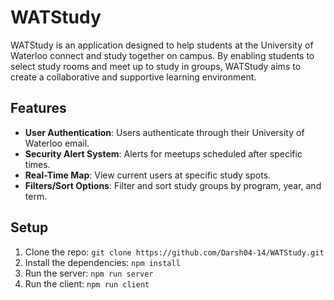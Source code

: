 # WATStudy

WATStudy is an application designed to help students at the University of Waterloo connect and study together on campus. By enabling students to select study rooms and meet up to study in groups, WATStudy aims to create a collaborative and supportive learning environment.

## Features

-   **User Authentication**: Users authenticate through their University of Waterloo email.
-   **Security Alert System**: Alerts for meetups scheduled after specific times.
-   **Real-Time Map**: View current users at specific study spots.
-   **Filters/Sort Options**: Filter and sort study groups by program, year, and term.

## Setup

1. Clone the repo:
   `git clone https://github.com/Darsh04-14/WATStudy.git`
2. Install the dependencies:
   `npm install`
3. Run the server:
   `npm run server`
4. Run the client:
   `npm run client`

